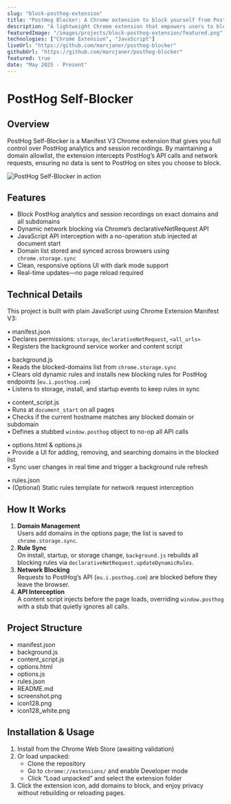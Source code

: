 ```yaml
---
slug: "block-posthog-extension"
title: "PostHog Blocker: A Chrome extension to block yourself from PostHog"
description: "A lightweight Chrome extension that empowers users to block PostHog analytics and recordings on domains of their choice for enhanced privacy."
featuredImage: "/images/projects/block-posthog-extension/featured.png"
technologies: ["Chrome Extension", "JavaScript"]
liveUrl: "https://github.com/marcjaner/posthog-blocker"
githubUrl: "https://github.com/marcjaner/posthog-blocker"
featured: true
date: "May 2025 - Present"
---
```


# PostHog Self-Blocker

## Overview

PostHog Self-Blocker is a Manifest V3 Chrome extension that gives you full control over PostHog analytics and session recordings. By maintaining a domain allowlist, the extension intercepts PostHog’s API calls and network requests, ensuring no data is sent to PostHog on sites you choose to block.

![PostHog Self-Blocker in action](/images/projects/block-posthog-extension/blocker_in_action.png)

## Features

- Block PostHog analytics and session recordings on exact domains and all subdomains
- Dynamic network blocking via Chrome’s declarativeNetRequest API
- JavaScript API interception with a no-operation stub injected at document start
- Domain list stored and synced across browsers using `chrome.storage.sync`
- Clean, responsive options UI with dark mode support
- Real-time updates—no page reload required

## Technical Details

This project is built with plain JavaScript using Chrome Extension Manifest V3:

• manifest.json  
 • Declares permissions: `storage`, `declarativeNetRequest`, `<all_urls>`  
 • Registers the background service worker and content script

• background.js  
 • Reads the blocked-domains list from `chrome.storage.sync`  
 • Clears old dynamic rules and installs new blocking rules for PostHog endpoints (`eu.i.posthog.com`)  
 • Listens to storage, install, and startup events to keep rules in sync

• content_script.js  
 • Runs at `document_start` on all pages  
 • Checks if the current hostname matches any blocked domain or subdomain  
 • Defines a stubbed `window.posthog` object to no-op all API calls

• options.html & options.js  
 • Provide a UI for adding, removing, and searching domains in the blocked list  
 • Sync user changes in real time and trigger a background rule refresh

• rules.json  
 • (Optional) Static rules template for network request interception

## How It Works

1. **Domain Management**  
   Users add domains in the options page; the list is saved to `chrome.storage.sync`.
2. **Rule Sync**  
   On install, startup, or storage change, `background.js` rebuilds all blocking rules via `declarativeNetRequest.updateDynamicRules`.
3. **Network Blocking**  
   Requests to PostHog’s API (`eu.i.posthog.com`) are blocked before they leave the browser.
4. **API Interception**  
   A content script injects before the page loads, overriding `window.posthog` with a stub that quietly ignores all calls.

## Project Structure

- manifest.json
- background.js
- content_script.js
- options.html
- options.js
- rules.json
- README.md
- screenshot.png
- icon128.png
- icon128_white.png

## Installation & Usage

1. Install from the Chrome Web Store (awaiting validation)
2. Or load unpacked:
   - Clone the repository
   - Go to `chrome://extensions/` and enable Developer mode
   - Click “Load unpacked” and select the extension folder
3. Click the extension icon, add domains to block, and enjoy privacy without rebuilding or reloading pages.
